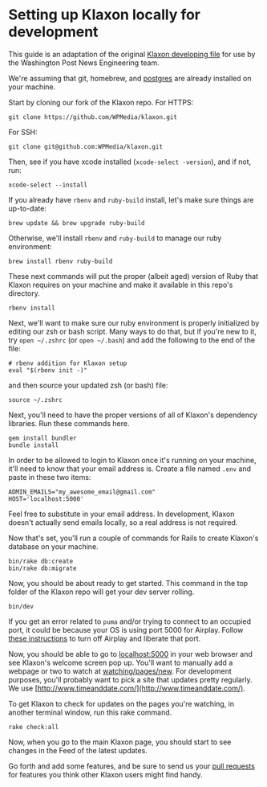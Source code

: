 # Setting up Klaxon locally for development

This guide is an adaptation of the original [Klaxon developing file](https://github.com/themarshallproject/klaxon/blob/develop/DEVELOPING.md) for use by the Washington Post News Engineering team.

We're assuming that git, homebrew, and [postgres](https://postgresapp.com/) are already installed on your machine.

Start by cloning our fork of the Klaxon repo. For HTTPS:

```
git clone https://github.com/WPMedia/klaxon.git
```

For SSH:

```
git clone git@github.com:WPMedia/klaxon.git
```

Then, see if you have xcode installed (`xcode-select -version`), and if not, run:

```
xcode-select --install
```

If you already have `rbenv` and `ruby-build` install, let's make sure things are up-to-date:

```
brew update && brew upgrade ruby-build
```

Otherwise, we'll install `rbenv` and `ruby-build` to manage our ruby environment:

```
brew install rbenv ruby-build
```

These next commands will put the proper (albeit aged) version of Ruby that Klaxon requires on your machine and make it available in this repo's directory.

```
rbenv install
```

Next, we'll want to make sure our ruby environment is properly initialized by editing our zsh or bash script. Many ways to do that, but if you're new to it, try `open ~/.zshrc` (or `open ~/.bash`) and add the following to the end of the file:

```
# rbenv addition for Klaxon setup
eval "$(rbenv init -)"
```

and then source your updated zsh (or bash) file:

```
source ~/.zshrc
```

Next, you'll need to have the proper versions of all of Klaxon's dependency libraries. Run these commands here.

```
gem install bundler
bundle install
```

In order to be allowed to login to Klaxon once it's running on your machine, it'll need to know that your email address is. Create a file named `.env` and paste in these two items:

```
ADMIN_EMAILS="my_awesome_email@gmail.com"
HOST='localhost:5000'
```

Feel free to substitute in your email address. In development, Klaxon doesn't actually send emails locally, so a real address is not required.

Now that's set, you'll run a couple of commands for Rails to create Klaxon's database on your machine.

```
bin/rake db:create
bin/rake db:migrate
```

Now, you should be about ready to get started. This command in the top folder of the Klaxon repo will get your dev server rolling.

```
bin/dev
```

If you get an error related to `puma` and/or trying to connect to an occupied port, it could be because your OS is using port 5000 for Airplay. Follow [these instructions](https://medium.com/pythonistas/port-5000-already-in-use-macos-monterey-issue-d86b02edd36c) to turn off Airplay and liberate that port.

Now, you should be able to go to [localhost:5000](http://localhost:5000/) in your web browser and see Klaxon's welcome screen pop up. You'll want to manually add a webpage or two to watch at [watching/pages/new](http://localhost:5000/watching/pages/new). For development purposes, you'll probably want to pick a site that updates pretty regularly. We use [http://www.timeanddate.com/](http://www.timeanddate.com/).

To get Klaxon to check for updates on the pages you're watching, in another terminal window, run this rake command.

```
rake check:all
```

Now, when you go to the main Klaxon page, you should start to see changes in the Feed of the latest updates.

Go forth and add some features, and be sure to send us your [pull requests](/pulls) for features you think other Klaxon users might find handy.
